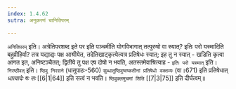 ```yaml
---
index: 1.4.62
sutra: अनुकरणं चानितिपरम्

---
```

   `अनितिपरम्` इति। अत्रेतिपरशब्द इते पर इति पञ्चमीति योगविभागात् तत्पुरुषो वा स्यात्? इतिः परो यस्मादिति बहुव्रीहिर्वा? तत्र यद्याद्यः पक्ष आश्रीयेत, तदेतिखाट्कृत्येत्यत्र प्रतिषेधः स्यात्; इह तु न स्यात् -  खडिति कृत्वा आगत इत, अनिष्टञ्चैतत्; द्वितीये तु पक्ष एष दोषो न भवति, अतस्तमेवाश्रित्याह -  `इतिः परो यस्मात्` इति। `निरष्ठीवत्` इति। `ष्ठिवु निरसने` (धातुपाठः-560) `सुब्धातुष्ठिवुष्वष्कतीनां प्रतिषेधो वक्तव्यः` (वा।671) इति प्रतिषेधात् _धात्वादेः षः सः_ [[6|1|64]]  इति सत्वं न भवति। `ष्ठिवुक्लमुचमां शिति`  [[7|3|75]]  इति दीर्घत्वम्॥